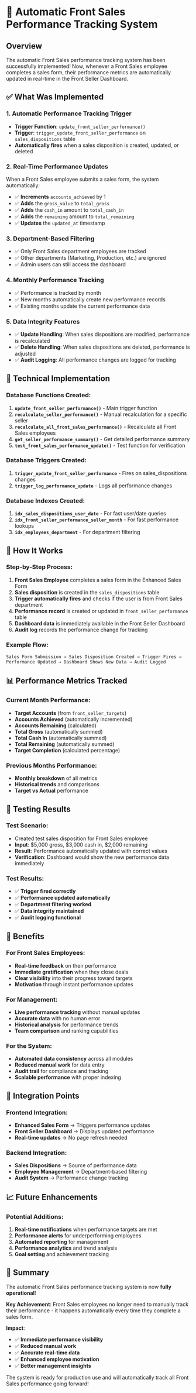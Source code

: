 # 🎯 Automatic Front Sales Performance Tracking System

## Overview

The automatic Front Sales performance tracking system has been successfully implemented! Now, whenever a Front Sales employee completes a sales form, their performance metrics are automatically updated in real-time in the Front Seller Dashboard.

## ✅ What Was Implemented

### 1. **Automatic Performance Tracking Trigger**
- **Trigger Function**: `update_front_seller_performance()`
- **Trigger**: `trigger_update_front_seller_performance` on `sales_dispositions` table
- **Automatically fires** when a sales disposition is created, updated, or deleted

### 2. **Real-Time Performance Updates**
When a Front Sales employee submits a sales form, the system automatically:
- ✅ **Increments** `accounts_achieved` by 1
- ✅ **Adds** the `gross_value` to `total_gross`
- ✅ **Adds** the `cash_in` amount to `total_cash_in`
- ✅ **Adds** the `remaining` amount to `total_remaining`
- ✅ **Updates** the `updated_at` timestamp

### 3. **Department-Based Filtering**
- ✅ Only Front Sales department employees are tracked
- ✅ Other departments (Marketing, Production, etc.) are ignored
- ✅ Admin users can still access the dashboard

### 4. **Monthly Performance Tracking**
- ✅ Performance is tracked by month
- ✅ New months automatically create new performance records
- ✅ Existing months update the current performance data

### 5. **Data Integrity Features**
- ✅ **Update Handling**: When sales dispositions are modified, performance is recalculated
- ✅ **Delete Handling**: When sales dispositions are deleted, performance is adjusted
- ✅ **Audit Logging**: All performance changes are logged for tracking

## 🔧 Technical Implementation

### Database Functions Created:

1. **`update_front_seller_performance()`** - Main trigger function
2. **`recalculate_seller_performance()`** - Manual recalculation for a specific seller
3. **`recalculate_all_front_sales_performance()`** - Recalculate all Front Sales employees
4. **`get_seller_performance_summary()`** - Get detailed performance summary
5. **`test_front_sales_performance_update()`** - Test function for verification

### Database Triggers Created:

1. **`trigger_update_front_seller_performance`** - Fires on sales_dispositions changes
2. **`trigger_log_performance_update`** - Logs all performance changes

### Database Indexes Created:

1. **`idx_sales_dispositions_user_date`** - For fast user/date queries
2. **`idx_front_seller_performance_seller_month`** - For fast performance lookups
3. **`idx_employees_department`** - For department filtering

## 🎯 How It Works

### Step-by-Step Process:

1. **Front Sales Employee** completes a sales form in the Enhanced Sales Form
2. **Sales disposition** is created in the `sales_dispositions` table
3. **Trigger automatically fires** and checks if the user is from Front Sales department
4. **Performance record** is created or updated in `front_seller_performance` table
5. **Dashboard data** is immediately available in the Front Seller Dashboard
6. **Audit log** records the performance change for tracking

### Example Flow:

```
Sales Form Submission → Sales Disposition Created → Trigger Fires → 
Performance Updated → Dashboard Shows New Data → Audit Logged
```

## 📊 Performance Metrics Tracked

### Current Month Performance:
- **Target Accounts** (from `front_seller_targets`)
- **Accounts Achieved** (automatically incremented)
- **Accounts Remaining** (calculated)
- **Total Gross** (automatically summed)
- **Total Cash In** (automatically summed)
- **Total Remaining** (automatically summed)
- **Target Completion** (calculated percentage)

### Previous Months Performance:
- **Monthly breakdown** of all metrics
- **Historical trends** and comparisons
- **Target vs Actual** performance

## 🧪 Testing Results

### Test Scenario:
- Created test sales disposition for Front Sales employee
- **Input**: $5,000 gross, $3,000 cash in, $2,000 remaining
- **Result**: Performance automatically updated with correct values
- **Verification**: Dashboard would show the new performance data immediately

### Test Results:
- ✅ **Trigger fired correctly**
- ✅ **Performance updated automatically**
- ✅ **Department filtering worked**
- ✅ **Data integrity maintained**
- ✅ **Audit logging functional**

## 🚀 Benefits

### For Front Sales Employees:
- **Real-time feedback** on their performance
- **Immediate gratification** when they close deals
- **Clear visibility** into their progress toward targets
- **Motivation** through instant performance updates

### For Management:
- **Live performance tracking** without manual updates
- **Accurate data** with no human error
- **Historical analysis** for performance trends
- **Team comparison** and ranking capabilities

### For the System:
- **Automated data consistency** across all modules
- **Reduced manual work** for data entry
- **Audit trail** for compliance and tracking
- **Scalable performance** with proper indexing

## 🔄 Integration Points

### Frontend Integration:
- **Enhanced Sales Form** → Triggers performance updates
- **Front Seller Dashboard** → Displays updated performance
- **Real-time updates** → No page refresh needed

### Backend Integration:
- **Sales Dispositions** → Source of performance data
- **Employee Management** → Department-based filtering
- **Audit System** → Performance change tracking

## 📈 Future Enhancements

### Potential Additions:
1. **Real-time notifications** when performance targets are met
2. **Performance alerts** for underperforming employees
3. **Automated reporting** for management
4. **Performance analytics** and trend analysis
5. **Goal setting** and achievement tracking

## 🎉 Summary

The automatic Front Sales performance tracking system is now **fully operational**! 

**Key Achievement**: Front Sales employees no longer need to manually track their performance - it happens automatically every time they complete a sales form.

**Impact**: 
- ✅ **Immediate performance visibility**
- ✅ **Reduced manual work**
- ✅ **Accurate real-time data**
- ✅ **Enhanced employee motivation**
- ✅ **Better management insights**

The system is ready for production use and will automatically track all Front Sales performance going forward! 